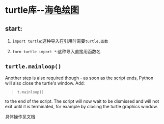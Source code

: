# turtle库--[海龟绘图](https://docs.python.org/zh-cn/3/library/turtle.html)

## start: 

1. `import turtle`:这种导入在引用时需要`turtle.函数`

2. `form turtle import *`:这种导入直接用函数名


## `turtle.mainloop()`

Another step is also required though - as soon as the script ends, Python will also close the turtle's window. Add:

> `t.mainloop()`

to the end of the script. The script will now wait to be dismissed and will not exit until it is terminated, for example by closing the turtle graphics window.

具体操作见文档